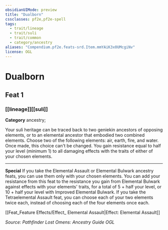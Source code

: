 ```yaml
---
obsidianUIMode: preview
title: "Dualborn"
cssclasses: pf2e,pf2e-spell
tags:
  - trait/lineage
  - trait/suli
  - trait/common
  - category/ancestry
aliases: "Compendium.pf2e.feats-srd.Item.mmYAiK3x0UMcgiNv"
license: OGL
---
```

# Dualborn
## Feat 1
### [[lineage]][[suli]]

**Category** ancestry; 




Your suli heritage can be traced back to two geniekin ancestors of opposing elements, or to an elemental ancestor that embodied two combined elements. Choose two of the following elements: air, earth, fire, and water. Once made, this choice can't be changed. You gain resistance equal to half your level (minimum 1) to all damaging effects with the traits of either of your chosen elements.

* * *

**Special** If you take the Elemental Assault or Elemental Bulwark ancestry feats, you can use them only with your chosen elements. You can add your resistance from this feat to the resistance you gain from Elemental Bulwark against effects with your elements' traits, for a total of 5 + half your level, or 10 + half your level with Improved Elemental Bulwark. If you take the Tetraelemental Assault feat, you can choose each of your two elements twice each, instead of choosing each of the four elements once each.

[[Feat_Feature Effects/Effect_ Elemental Assault|Effect: Elemental Assault]]

*Source: Pathfinder Lost Omens: Ancestry Guide*
*OGL*
